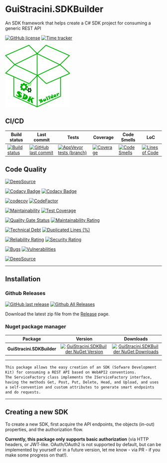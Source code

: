 # GuiStracini.SDKBuilder

An SDK framework that helps create a C# SDK project for consuming a generic REST API

[![GitHub license](https://img.shields.io/github/license/guibranco/GuiStracini.SDKBuilder)](https://github.com/guibranco/GuiStracini.SDKBuilder)
[![Time tracker](https://wakatime.com/badge/github/guibranco/GuiStracini.SDKBuilder.svg)](https://wakatime.com/badge/github/guibranco/GuiStracini.SDKBuilder)

![GuiStracini.SDKBuilder logo](https://raw.githubusercontent.com/guibranco/GuiStracini.SDKBuilder/main/logo.png)

## CI/CD

| Build status | Last commit | Tests | Coverage | Code Smells | LoC | 
|--------------|-------------|-------|----------|-------------|-----|
| [![Build status](https://ci.appveyor.com/api/projects/status/21n1ykfup5qpx6gy/branch/main?svg=true)](https://ci.appveyor.com/project/guibranco/guistracini-sdkbuilder/branch/main) | [![GitHub last commit](https://img.shields.io/github/last-commit/guibranco/GuiStracini.SDKBuilder/main)](https://github.com/guibranco/GuiStracini.SDKBuilder) | [![AppVeyor tests (branch)](https://img.shields.io/appveyor/tests/guibranco/guistracini-sdkbuilder/main?compact_message)](https://ci.appveyor.com/project/guibranco/guistracini-sdkbuilder/branch/main/tests) | [![Coverage](https://sonarcloud.io/api/project_badges/measure?project=guibranco_GuiStracini.SDKBuilder&metric=coverage&branch=main)](https://sonarcloud.io/dashboard?id=guibranco_GuiStracini.SDKBuilder) | [![Code Smells](https://sonarcloud.io/api/project_badges/measure?project=guibranco_GuiStracini.SDKBuilder&metric=code_smells&branch=main)](https://sonarcloud.io/dashboard?id=guibranco_GuiStracini.SDKBuilder) | [![Lines of Code](https://sonarcloud.io/api/project_badges/measure?project=guibranco_GuiStracini.SDKBuilder&metric=ncloc&branch=main)](https://sonarcloud.io/dashboard?id=guibranco_GuiStracini.SDKBuilder) | 

## Code Quality

[![DeepSource](https://app.deepsource.com/gh/guibranco/GuiStracini.SDKBuilder.svg/?label=active+issues&show_trend=true&token=SUN_b7NV-uOGUMWnxFFFUFb9)](https://app.deepsource.com/gh/guibranco/GuiStracini.SDKBuilder/?ref=repository-badge)

[![Codacy Badge](https://app.codacy.com/project/badge/Grade/572455795b584087bd465974d2dce1a4)](https://www.codacy.com/gh/guibranco/GuiStracini.SDKBuilder/dashboard?utm_source=github.com&amp;utm_medium=referral&amp;utm_content=guibranco/GuiStracini.SDKBuilder&amp;utm_campaign=Badge_Grade)
[![Codacy Badge](https://app.codacy.com/project/badge/Coverage/572455795b584087bd465974d2dce1a4)](https://www.codacy.com/gh/guibranco/GuiStracini.SDKBuilder/dashboard?utm_source=github.com&utm_medium=referral&utm_content=guibranco/GuiStracini.SDKBuilder&utm_campaign=Badge_Coverage)

[![codecov](https://codecov.io/gh/guibranco/GuiStracini.SDKBuilder/branch/main/graph/badge.svg?token=pFvFFTF2bb)](https://codecov.io/gh/guibranco/GuiStracini.SDKBuilder)
[![CodeFactor](https://www.codefactor.io/repository/github/guibranco/GuiStracini.SDKBuilder/badge)](https://www.codefactor.io/repository/github/guibranco/GuiStracini.SDKBuilder)

[![Maintainability](https://api.codeclimate.com/v1/badges/d7b77d89ee8537b8780a/maintainability)](https://codeclimate.com/github/guibranco/GuiStracini.SDKBuilder/maintainability)
[![Test Coverage](https://api.codeclimate.com/v1/badges/d7b77d89ee8537b8780a/test_coverage)](https://codeclimate.com/github/guibranco/GuiStracini.SDKBuilder/test_coverage)

[![Quality Gate Status](https://sonarcloud.io/api/project_badges/measure?project=guibranco_GuiStracini.SDKBuilder&metric=alert_status)](https://sonarcloud.io/dashboard?id=guibranco_GuiStracini.SDKBuilder)
[![Maintainability Rating](https://sonarcloud.io/api/project_badges/measure?project=guibranco_GuiStracini.SDKBuilder&metric=sqale_rating)](https://sonarcloud.io/dashboard?id=guibranco_GuiStracini.SDKBuilder)

[![Technical Debt](https://sonarcloud.io/api/project_badges/measure?project=guibranco_GuiStracini.SDKBuilder&metric=sqale_index)](https://sonarcloud.io/dashboard?id=guibranco_GuiStracini.SDKBuilder)
[![Duplicated Lines (%)](https://sonarcloud.io/api/project_badges/measure?project=guibranco_GuiStracini.SDKBuilder&metric=duplicated_lines_density)](https://sonarcloud.io/dashboard?id=guibranco_GuiStracini.SDKBuilder)

[![Reliability Rating](https://sonarcloud.io/api/project_badges/measure?project=guibranco_GuiStracini.SDKBuilder&metric=reliability_rating)](https://sonarcloud.io/dashboard?id=guibranco_GuiStracini.SDKBuilder)
[![Security Rating](https://sonarcloud.io/api/project_badges/measure?project=guibranco_GuiStracini.SDKBuilder&metric=security_rating)](https://sonarcloud.io/dashboard?id=guibranco_GuiStracini.SDKBuilder)

[![Bugs](https://sonarcloud.io/api/project_badges/measure?project=guibranco_GuiStracini.SDKBuilder&metric=bugs)](https://sonarcloud.io/dashboard?id=guibranco_GuiStracini.SDKBuilder)
[![Vulnerabilities](https://sonarcloud.io/api/project_badges/measure?project=guibranco_GuiStracini.SDKBuilder&metric=vulnerabilities)](https://sonarcloud.io/dashboard?id=guibranco_GuiStracini.SDKBuilder)

[![DeepSource](https://app.deepsource.com/gh/guibranco/GuiStracini.SDKBuilder.svg/?label=active+issues&show_trend=true&token=SUN_b7NV-uOGUMWnxFFFUFb9)](https://app.deepsource.com/gh/guibranco/GuiStracini.SDKBuilder/?ref=repository-badge)

---

## Installation

### Github Releases

[![GitHub last release](https://img.shields.io/github/release-date/guibranco/GuiStracini.SDKBuilder.svg?style=flat)](https://github.com/guibranco/GuiStracini.SDKBuilder) [![Github All Releases](https://img.shields.io/github/downloads/guibranco/GuiStracini.SDKBuilder/total.svg?style=flat)](https://github.com/guibranco/GuiStracini.SDKBuilder)

Download the latest zip file from the [Release](https://github.com/GuiBranco/GuiStracini.SDKBuilder/releases) page.

### Nuget package manager

| Package | Version | Downloads |
|------------------|:-------:|:-------:|
| **GuiStracini.SDKBuilder** | [![GuiStracini.SDKBuilder NuGet Version](https://img.shields.io/nuget/v/GuiStracini.SDKBuilder.svg?style=flat)](https://www.nuget.org/packages/GuiStracini.SDKBuilder/) | [![GuiStracini.SDKBuilder NuGet Downloads](https://img.shields.io/nuget/dt/GuiStracini.SDKBuilder.svg?style=flat)](https://www.nuget.org/packages/GuiStracini.SDKBuilder/) |

---

```
This package allows the easy creation of an SDK (Sofware Development Kit) for consuming a REST API based on WebAPI2 conventions.
The ServiceFactory class implements the IServiceFactory interface, having the methods Get, Post, Put, Delete, Head, and Upload, and uses a self-convention and custom attributes to generate smart endpoints and do requests.
```

---

## Creating a new SDK

To create a new SDK, first acquire the API endpoints, the objects (in-out) properties, and the authorization flow.

**Currently, this package only supports basic authorization** (via HTTP headers, or JWT-like. OAuth/OAuth2 is not supported by default, but can be implemented by yourself or in a future version, let me know - via PR - if you make some progress on that!).
